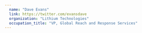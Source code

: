 ```yaml
---
  name: "Dave Evans"
  link: https://twitter.com/evansdave
  organization: "Lithium Technologies"
  occupation_title: "VP, Global Reach and Response Services"
---
```

